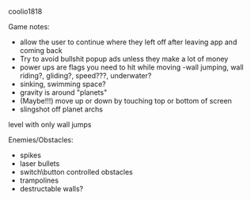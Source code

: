 coolio1818

Game notes:
- allow the user to continue where they left off after leaving app and coming back
- Try to avoid bullshit popup ads unless they make a lot of money
- power ups are flags you need to hit while moving
-wall jumping, wall riding?, gliding?, speed???, underwater?
 - sinking, swimming
space?
  - gravity is around "planets"
   - (Maybe!!!) move up or down by touching top or bottom of screen
   - slingshot off planet archs

level with only wall jumps

Enemies/Obstacles:
  - spikes
  - laser bullets
  - switch\button controlled obstacles
  - trampolines
  - destructable walls? 